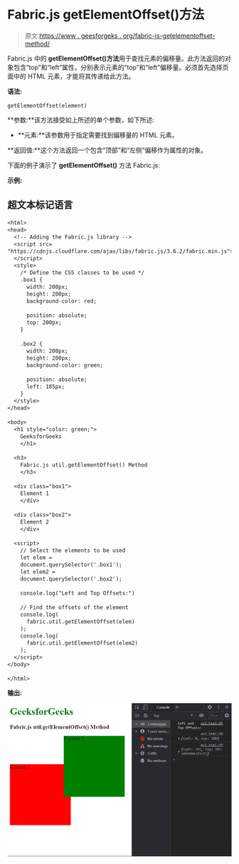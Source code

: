 # Fabric.js getElementOffset()方法

> 原文:[https://www . geesforgeks . org/fabric-js-getelementoffset-method/](https://www.geeksforgeeks.org/fabric-js-getelementoffset-method/)

Fabric.js 中的 **getElementOffset()方法**用于查找元素的偏移量。此方法返回的对象包含“top”和“left”属性，分别表示元素的“top”和“left”偏移量。必须首先选择页面中的 HTML 元素，才能将其传递给此方法。

**语法:**

```
getElementOffset(element)
```

**参数:**该方法接受如上所述的单个参数，如下所述:

*   **元素:**该参数用于指定需要找到偏移量的 HTML 元素。

**返回值:**这个方法返回一个包含“顶部”和“左侧”偏移作为属性的对象。

下面的例子演示了 **getElementOffset()** 方法 Fabric.js:

**示例:**

## 超文本标记语言

```
<html>
<head>
  <!-- Adding the Fabric.js library -->
  <script src=
"https://cdnjs.cloudflare.com/ajax/libs/fabric.js/3.6.2/fabric.min.js">
  </script>
  <style>
    /* Define the CSS classes to be used */
    .box1 {
      width: 200px;
      height: 200px;
      background-color: red;

      position: absolute;
      top: 200px;
    }

    .box2 {
      width: 200px;
      height: 200px;
      background-color: green;

      position: absolute;
      left: 185px;
    }
  </style>
</head>

<body>
  <h1 style="color: green;">
    GeeksforGeeks
    </h1>

  <h3>
    Fabric.js util.getElementOffset() Method
    </h3>

  <div class="box1">
    Element 1
    </div>

  <div class="box2">
    Element 2
    </div>

  <script>
    // Select the elements to be used
    let elem = 
    document.querySelector('.box1');
    let elem2 = 
    document.querySelector('.box2');

    console.log("Left and Top Offsets:")

    // Find the offsets of the element
    console.log(
      fabric.util.getElementOffset(elem)
    );
    console.log(
      fabric.util.getElementOffset(elem2)
    );
  </script>
</body>

</html>
```

**输出:**

![](img/998b59e9b38ec3876cb708a770d8f4e1.png)